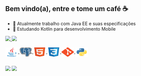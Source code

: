 ## Bem vindo(a), entre e tome um café ☕

- 🔭 Atualmente trabalho com Java EE e suas especificações
- 🌱 Estudando Kotlin para desenvolvimento Mobile

 <div>
  <a href="https://github.com/EduardoMaxwell">
  <img height="180em" src="https://github-readme-stats.vercel.app/api?username=EduardoMaxwell&show_icons=true&theme=gotham&include_all_commits=true&count_private=true"/>
  <img height="180em" src="https://github-readme-stats.vercel.app/api/top-langs/?username=EduardoMaxwell&layout=compact&langs_count=7&theme=gotham"/>
</div>
  
<div style="display: inline_block"><br>
  <img align="center" alt="Eduardo-JAVA" height="30" width="40" src='https://raw.githubusercontent.com/devicons/devicon/master/icons/java/java-original.svg'>
  <img align="center" alt="Eduardo-POSTGRESQL" height="30" width="40" src='https://raw.githubusercontent.com/devicons/devicon/master/icons/postgresql/postgresql-original.svg'>
  <img align="center" alt="Eduardo-HTML" height="30" width="40" src="https://raw.githubusercontent.com/devicons/devicon/master/icons/html5/html5-original.svg">
  <img align="center" alt="Eduardo-CSS" height="30" width="40" src="https://raw.githubusercontent.com/devicons/devicon/master/icons/css3/css3-original.svg">
  <img align="center" alt="Eduardo-GIT" height="30" width="40" src='https://raw.githubusercontent.com/devicons/devicon/master/icons/git/git-original.svg'>
  <img align="center" alt="Eduardo-PYTHON" height="30" width="40" src='https://raw.githubusercontent.com/devicons/devicon/master/icons/python/python-original.svg'>
</div>
  
##
 
<div> 
  <a href="https://www.linkedin.com/in/eduardo-maxwell/" target="_blank"><img src="https://img.shields.io/badge/-LinkedIn-%230077B5?style=for-the-badge&logo=linkedin&logoColor=white" target="_blank"></a>
  <a href = "mailto:eduardomaxwell2011@gmail.com"><img src="https://img.shields.io/badge/-Gmail-%23333?style=for-the-badge&logo=gmail&logoColor=white" target="_blank"></a>

</div>

